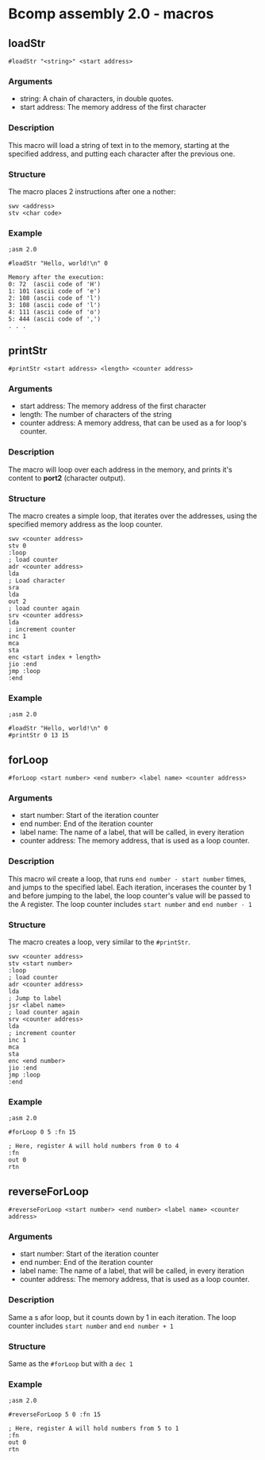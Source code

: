 # Bcomp assembly 2.0 - macros

## loadStr
`#loadStr "<string>" <start address>`

### Arguments
- string: A chain of characters, in double quotes.
- start address: The memory address of the first character

### Description
This macro will load a string of text in to the memory, starting at the specified address, and putting each character after the previous one.

### Structure
The macro places 2 instructions after one a nother:

```
swv <address>
stv <char code>
```

### Example

```
;asm 2.0

#loadStr "Hello, world!\n" 0

```
```
Memory after the execution:
0: 72  (ascii code of 'H')
1: 101 (ascii code of 'e')
2: 108 (ascii code of 'l')
3: 108 (ascii code of 'l')
4: 111 (ascii code of 'o')
5: 444 (ascii code of ',')
. . .
```



## printStr
`#printStr <start address> <length> <counter address>`

### Arguments
- start address: The memory address of the first character
- length: The number of characters of the string
- counter address: A memory address, that can be used as a for loop's counter.

### Description
The macro will loop over each address in the memory, and prints it's content to **port2** (character output).

### Structure
The macro creates a simple loop, that iterates over the addresses, using the specified memory address as the loop counter.

```
swv <counter address>
stv 0
:loop
; load counter
adr <counter address>
lda
; Load character
sra
lda
out 2
; load counter again
srv <counter address>
lda
; increment counter
inc 1
mca
sta
enc <start index + length>
jio :end
jmp :loop
:end
```

### Example

```
;asm 2.0

#loadStr "Hello, world!\n" 0
#printStr 0 13 15
```



## forLoop
`#forLoop <start number> <end number> <label name> <counter address>`

### Arguments
- start number: Start of the iteration counter
- end number: End of the iteration counter
- label name: The name of a label, that will be called, in every iteration
- counter address: The memory address, that is used as a loop counter.

### Description
This macro wil create a loop, that runs `end number - start number` times, and jumps to the specified label. Each iteration, incerases the counter by 1 and before jumping to the label, the loop counter's value will be passed to the A register. The loop counter includes `start number` and `end number - 1`

### Structure
The macro creates a loop, very similar to the `#printStr`.

```
swv <counter address>
stv <start number>
:loop
; load counter
adr <counter address>
lda
; Jump to label
jsr <label name>
; load counter again
srv <counter address>
lda
; increment counter
inc 1
mca
sta
enc <end number>
jio :end
jmp :loop
:end
```

### Example

```
;asm 2.0

#forLoop 0 5 :fn 15

; Here, register A will hold numbers from 0 to 4
:fn
out 0
rtn
```



## reverseForLoop
`#reverseForLoop <start number> <end number> <label name> <counter address>`

### Arguments
- start number: Start of the iteration counter
- end number: End of the iteration counter
- label name: The name of a label, that will be called, in every iteration
- counter address: The memory address, that is used as a loop counter.

### Description
Same a s afor loop, but it counts down by 1 in each iteration. The loop counter includes `start number` and `end number + 1`

### Structure
Same as the `#forLoop` but with a `dec 1`

### Example

```
;asm 2.0

#reverseForLoop 5 0 :fn 15

; Here, register A will hold numbers from 5 to 1
:fn
out 0
rtn
```